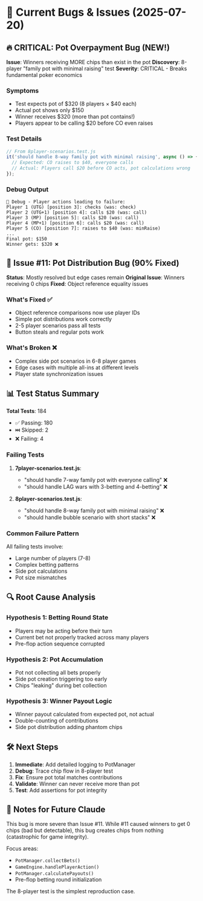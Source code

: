 # 🐛 Current Bugs & Issues (2025-07-20)

## 🔥 CRITICAL: Pot Overpayment Bug (NEW!)

**Issue**: Winners receiving MORE chips than exist in the pot
**Discovery**: 8-player "family pot with minimal raising" test
**Severity**: CRITICAL - Breaks fundamental poker economics

### Symptoms
- Test expects pot of $320 (8 players × $40 each)
- Actual pot shows only $150
- Winner receives $320 (more than pot contains!)
- Players appear to be calling $20 before CO even raises

### Test Details
```javascript
// From 8player-scenarios.test.js
it('should handle 8-way family pot with minimal raising', async () => {
  // Expected: CO raises to $40, everyone calls
  // Actual: Players call $20 before CO acts, pot calculations wrong
});
```

### Debug Output
```
🎯 Debug - Player actions leading to failure:
Player 1 (UTG) [position 3]: checks (was: check)
Player 2 (UTG+1) [position 4]: calls $20 (was: call)
Player 3 (MP) [position 5]: calls $20 (was: call)
Player 4 (MP+1) [position 6]: calls $20 (was: call)
Player 5 (CO) [position 7]: raises to $40 (was: minRaise)
...
Final pot: $150
Winner gets: $320 ❌
```

## 🐛 Issue #11: Pot Distribution Bug (90% Fixed)

**Status**: Mostly resolved but edge cases remain
**Original Issue**: Winners receiving 0 chips
**Fixed**: Object reference equality issues

### What's Fixed ✅
- Object reference comparisons now use player IDs
- Simple pot distributions work correctly
- 2-5 player scenarios pass all tests
- Button steals and regular pots work

### What's Broken ❌
- Complex side pot scenarios in 6-8 player games
- Edge cases with multiple all-ins at different levels
- Player state synchronization issues

## 📊 Test Status Summary

**Total Tests**: 184
- ✅ Passing: 180
- ⏭️ Skipped: 2
- ❌ Failing: 4

### Failing Tests
1. **7player-scenarios.test.js**:
   - "should handle 7-way family pot with everyone calling" ❌
   - "should handle LAG wars with 3-betting and 4-betting" ❌

2. **8player-scenarios.test.js**:
   - "should handle 8-way family pot with minimal raising" ❌
   - "should handle bubble scenario with short stacks" ❌

### Common Failure Pattern
All failing tests involve:
- Large number of players (7-8)
- Complex betting patterns
- Side pot calculations
- Pot size mismatches

## 🔍 Root Cause Analysis

### Hypothesis 1: Betting Round State
- Players may be acting before their turn
- Current bet not properly tracked across many players
- Pre-flop action sequence corrupted

### Hypothesis 2: Pot Accumulation
- Pot not collecting all bets properly
- Side pot creation triggering too early
- Chips "leaking" during bet collection

### Hypothesis 3: Winner Payout Logic
- Winner payout calculated from expected pot, not actual
- Double-counting of contributions
- Side pot distribution adding phantom chips

## 🛠️ Next Steps

1. **Immediate**: Add detailed logging to PotManager
2. **Debug**: Trace chip flow in 8-player test
3. **Fix**: Ensure pot total matches contributions
4. **Validate**: Winner can never receive more than pot
5. **Test**: Add assertions for pot integrity

## 📝 Notes for Future Claude

This bug is more severe than Issue #11. While #11 caused winners to get 0 chips (bad but detectable), this bug creates chips from nothing (catastrophic for game integrity).

Focus areas:
- `PotManager.collectBets()`
- `GameEngine.handlePlayerAction()` 
- `PotManager.calculatePayouts()`
- Pre-flop betting round initialization

The 8-player test is the simplest reproduction case.